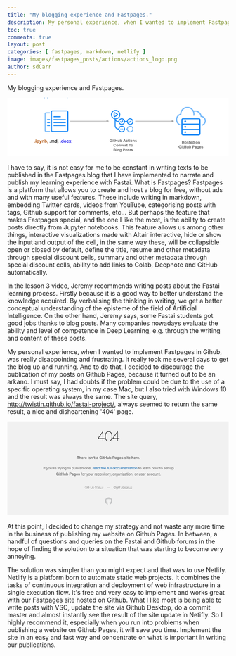 ```yaml
---
title: "My blogging experience and Fastpages."
description: My personal experience, when I wanted to implement Fastpages in Gihub, was really disappointing and frustrating. Therefore, an efficient, easy and fast way is to use Netlify with our FanPages site. 
toc: true
comments: true
layout: post
categories: [ fastpages, markdown, netlify ]
image: images/fastpages_posts/actions/actions_logo.png
author: sdCarr
---
```


My blogging experience and Fastpages.

![Esta es una imagen de ejemplo](/images/fastpages.png)

I have to say, it is not easy for me to be constant in writing texts to be published in the Fastpages blog that I have implemented to narrate and publish my learning experience with Fastai.
What is Fastpages? Fastpages is a platform that allows you to create and host a blog for free, without ads and with many useful features.
These include writing in markdown, embedding Twitter cards, videos from YouTube, categorising posts with tags, Github support for comments, etc...
But perhaps the feature that makes Fastpages special, and the one I like the most, is the ability to create posts directly from Jupyter notebooks. This feature allows us among other things, interactive visualizations made with Altair interactive, hide or show the input and output of the cell, in the same way these, will be collapsible open or closed by default, define the title, resume and other metadata through special discount cells, summary and other metadata through special discount cells, ability to add links to Colab, Deepnote and GitHub automatically.

In the lesson 3 video, Jeremy recommends writing posts about the Fastai learning process. Firstly because it is a good way to better understand the knowledge acquired. By verbalising the thinking in writing, we get a better conceptual understanding of the episteme of the field of Artificial Intelligence. On the other hand, Jeremy says, some Fastai students got good jobs thanks to blog posts. Many companies nowadays evaluate the ability and level of competence in Deep Learning, e.g. through the writing and content of these posts. 

My personal experience, when I wanted to implement Fastpages in Gihub, was really disappointing and frustrating. It really took me several days to get the blog up and running. And to do that, I decided to discourage the publication of my posts on Github Pages, because it turned out to be an arkano. I must say, I had doubts if the problem could be due to the use of a specific operating system, in my case Mac, but I also tried with Windows 10 and the result was always the same. The site query, http://twistin.github.io/fastai-project/, always seemed to return the same result, a nice and disheartening '404' page.

![Esta es una imagen de ejemplo](/images/404.png)

At this point, I decided to change my strategy and not waste any more time in the business of publishing my website on Github Pages. In between, a handful of questions and queries on the Fastai and Github forums in the hope of finding the solution to a situation that was starting to become very annoying.

The solution was simpler than you might expect and that was to use Netlify.
Netlify is a platform born to automate static web projects. It combines the tasks of continuous integration and deployment of web infrastructure in a single execution flow. It's free and very easy to implement and works great with our Fastpages site hosted on Github. What I like most is being able to write posts with VSC, update the site via Github Desktop, do a commit master and almost instantly see the result of the site update in Netifly. So I highly recommend it, especially when you run into problems when publishing a website on Github Pages, it will save you time. Implement the site in an easy and fast way and concentrate on what is important in writing our publications.  

